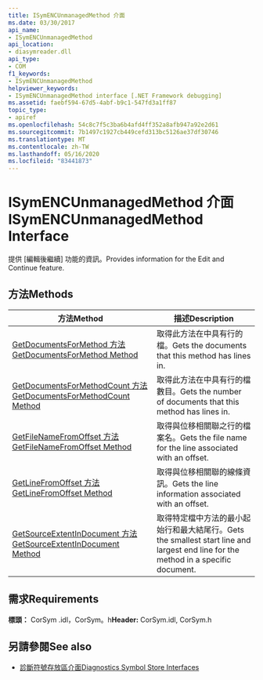 ```yaml
---
title: ISymENCUnmanagedMethod 介面
ms.date: 03/30/2017
api_name:
- ISymENCUnmanagedMethod
api_location:
- diasymreader.dll
api_type:
- COM
f1_keywords:
- ISymENCUnmanagedMethod
helpviewer_keywords:
- ISymENCUnmanagedMethod interface [.NET Framework debugging]
ms.assetid: faebf594-67d5-4abf-b9c1-547fd3a1ff87
topic_type:
- apiref
ms.openlocfilehash: 54c8c7f5c3ba6b4afd4ff352a8afb947a92e2d61
ms.sourcegitcommit: 7b1497c1927cb449cefd313bc5126ae37df30746
ms.translationtype: MT
ms.contentlocale: zh-TW
ms.lasthandoff: 05/16/2020
ms.locfileid: "83441873"
---
```

# <a name="isymencunmanagedmethod-interface"></a><span data-ttu-id="9da96-102">ISymENCUnmanagedMethod 介面</span><span class="sxs-lookup"><span data-stu-id="9da96-102">ISymENCUnmanagedMethod Interface</span></span>
<span data-ttu-id="9da96-103">提供 [編輯後繼續] 功能的資訊。</span><span class="sxs-lookup"><span data-stu-id="9da96-103">Provides information for the Edit and Continue feature.</span></span>  
  
## <a name="methods"></a><span data-ttu-id="9da96-104">方法</span><span class="sxs-lookup"><span data-stu-id="9da96-104">Methods</span></span>  
  
|<span data-ttu-id="9da96-105">方法</span><span class="sxs-lookup"><span data-stu-id="9da96-105">Method</span></span>|<span data-ttu-id="9da96-106">描述</span><span class="sxs-lookup"><span data-stu-id="9da96-106">Description</span></span>|  
|------------|-----------------|  
|[<span data-ttu-id="9da96-107">GetDocumentsForMethod 方法</span><span class="sxs-lookup"><span data-stu-id="9da96-107">GetDocumentsForMethod Method</span></span>](isymencunmanagedmethod-getdocumentsformethod-method.md)|<span data-ttu-id="9da96-108">取得此方法在中具有行的檔。</span><span class="sxs-lookup"><span data-stu-id="9da96-108">Gets the documents that this method has lines in.</span></span>|  
|[<span data-ttu-id="9da96-109">GetDocumentsForMethodCount 方法</span><span class="sxs-lookup"><span data-stu-id="9da96-109">GetDocumentsForMethodCount Method</span></span>](isymencunmanagedmethod-getdocumentsformethodcount-method.md)|<span data-ttu-id="9da96-110">取得此方法在中具有行的檔數目。</span><span class="sxs-lookup"><span data-stu-id="9da96-110">Gets the number of documents that this method has lines in.</span></span>|  
|[<span data-ttu-id="9da96-111">GetFileNameFromOffset 方法</span><span class="sxs-lookup"><span data-stu-id="9da96-111">GetFileNameFromOffset Method</span></span>](isymencunmanagedmethod-getfilenamefromoffset-method.md)|<span data-ttu-id="9da96-112">取得與位移相關聯之行的檔案名。</span><span class="sxs-lookup"><span data-stu-id="9da96-112">Gets the file name for the line associated with an offset.</span></span>|  
|[<span data-ttu-id="9da96-113">GetLineFromOffset 方法</span><span class="sxs-lookup"><span data-stu-id="9da96-113">GetLineFromOffset Method</span></span>](isymencunmanagedmethod-getlinefromoffset-method.md)|<span data-ttu-id="9da96-114">取得與位移相關聯的線條資訊。</span><span class="sxs-lookup"><span data-stu-id="9da96-114">Gets the line information associated with an offset.</span></span>|  
|[<span data-ttu-id="9da96-115">GetSourceExtentInDocument 方法</span><span class="sxs-lookup"><span data-stu-id="9da96-115">GetSourceExtentInDocument Method</span></span>](isymencunmanagedmethod-getsourceextentindocument-method.md)|<span data-ttu-id="9da96-116">取得特定檔中方法的最小起始行和最大結尾行。</span><span class="sxs-lookup"><span data-stu-id="9da96-116">Gets the smallest start line and largest end line for the method in a specific document.</span></span>|  
  
## <a name="requirements"></a><span data-ttu-id="9da96-117">需求</span><span class="sxs-lookup"><span data-stu-id="9da96-117">Requirements</span></span>  
 <span data-ttu-id="9da96-118">**標頭：** CorSym .idl，CorSym。h</span><span class="sxs-lookup"><span data-stu-id="9da96-118">**Header:** CorSym.idl, CorSym.h</span></span>  
  
## <a name="see-also"></a><span data-ttu-id="9da96-119">另請參閱</span><span class="sxs-lookup"><span data-stu-id="9da96-119">See also</span></span>

- [<span data-ttu-id="9da96-120">診斷符號存放區介面</span><span class="sxs-lookup"><span data-stu-id="9da96-120">Diagnostics Symbol Store Interfaces</span></span>](diagnostics-symbol-store-interfaces.md)
